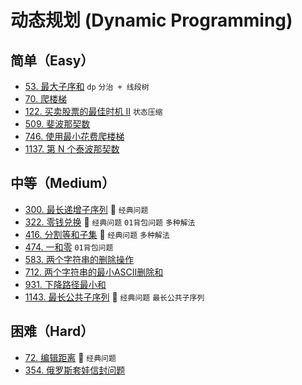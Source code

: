# 动态规划 (Dynamic Programming)

## 简单（Easy）

- [53. 最大子序和](https://leetcode-cn.com/problems/maximum-subarray/) `dp` `分治 + 线段树`
- [70. 爬楼梯](https://leetcode-cn.com/problems/climbing-stairs/)
- [122. 买卖股票的最佳时机 II](https://leetcode-cn.com/problems/best-time-to-buy-and-sell-stock-ii/) `状态压缩`
- [509. 斐波那契数](https://leetcode-cn.com/problems/fibonacci-number/)
- [746. 使用最小花费爬楼梯](https://leetcode-cn.com/problems/min-cost-climbing-stairs/)
- [1137. 第 N 个泰波那契数](https://leetcode-cn.com/problems/n-th-tribonacci-number/)

## 中等（Medium）

- [300. 最长递增子序列](https://leetcode-cn.com/problems/longest-increasing-subsequence/) 🌟 `经典问题`
- [322. 零钱兑换](https://leetcode-cn.com/problems/coin-change/) 🌟 `经典问题` `01背包问题` `多种解法`
- [416. 分割等和子集](https://leetcode-cn.com/problems/partition-equal-subset-sum/) 🌟 `经典问题` `多种解法`
- [474. 一和零](https://leetcode-cn.com/problems/ones-and-zeroes/) `01背包问题`
- [583. 两个字符串的删除操作](https://leetcode-cn.com/problems/delete-operation-for-two-strings/)
- [712. 两个字符串的最小ASCII删除和](https://leetcode-cn.com/problems/minimum-ascii-delete-sum-for-two-strings/)
- [931. 下降路径最小和](https://leetcode-cn.com/problems/minimum-falling-path-sum/)
- [1143. 最长公共子序列](https://leetcode-cn.com/problems/longest-common-subsequence/) 🌟 `经典问题` `最长公共子序列`

## 困难（Hard）

- [72. 编辑距离](https://leetcode-cn.com/problems/edit-distance/) 🌟 `经典问题`
- [354. 俄罗斯套娃信封问题](https://leetcode-cn.com/problems/russian-doll-envelopes/)

